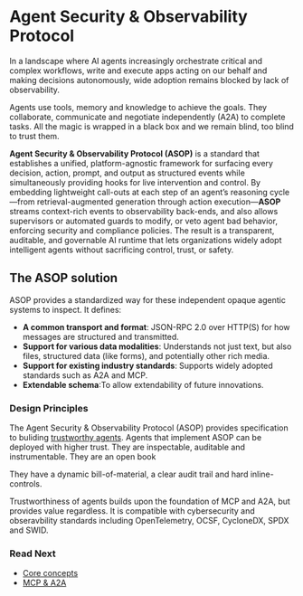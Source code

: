 # Agent Security & Observability Protocol


In a landscape where AI agents increasingly orchestrate critical and complex workflows, write and execute apps acting on our behalf and making decisions autonomously, wide adoption remains blocked by lack of observability.

Agents use tools, memory and knowledge to achieve the goals. They collaborate, communicate and negotiate independently (A2A) to complete tasks. All the magic is wrapped in a black box and we remain blind, too blind to trust them.

**Agent Security & Observability Protocol (ASOP)** is a standard that establishes a unified, platform-agnostic framework for surfacing every decision, action, prompt, and output as structured events while simultaneously providing hooks for live intervention and control. 
By embedding lightweight call-outs at each step of an agent’s reasoning cycle—from retrieval-augmented generation through action execution—**ASOP** streams context-rich events to observability back-ends, and also allows supervisors or automated guards to modify, or veto agent bad behavior, enforcing security and compliance policies. The result is a transparent, auditable, and governable AI runtime that lets organizations widely adopt intelligent agents without sacrificing control, trust, or safety.


## The ASOP solution
ASOP provides a standardized way for these independent opaque agentic systems to inspect. It defines:

- **A common transport and format**: JSON-RPC 2.0 over HTTP(S) for how messages are structured and transmitted.
- **Support for various data modalities**: Understands not just text, but also files, structured data (like forms), and potentially other rich media.
- **Support for existing industry standards**: Supports widely adopted standards such as A2A and MCP.
- **Extendable schema**:To allow extendability of future innovations. 


### Design Principles

The Agent Security & Observability Protocol (ASOP) provides specification to buliding [trustworthy agents](./../introduction.md).
Agents that implement ASOP can be deployed with higher trust.
They are inspectable, auditable and instrumentable.
They are an open book 

They have a dynamic bill-of-material, a clear audit trail and hard inline-controls.

<!-- TODO: add diagram -->

Trustworthiness of agents builds upon the foundation of MCP and A2A, but provides value regardless. 
It is compatible with cybersecurity and obseravbility standards including OpenTelemetry, OCSF, CycloneDX, SPDX and SWID.

<!-- TODO: Change this to three-sections with a menu. 
Each section has the security property and an example of what the outcome looks like.
Support switching the examples to show a different language or agent framework.
Ideally this shows major agent frameworks and also A2A and MCP -->


### Read Next

- [Core concepts](./topics/core_concepts.md)
- [MCP & A2A](./topics/mcp_a2a.md)
